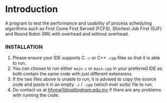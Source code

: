 ﻿# Introduction
A program to test the performance and usability of process scheduling algorithms such as First Come First Served (FCFS), Shortest Job First (SJF) and Round Robin (RR) with overhead and without overhead.

### INSTALLATION
1. Please ensure your IDE supports C `.c` or C++ `.cpp` files so that it is able to run.
2. You can choose to run either `main.c` or `main.cpp` in your preferred IDE as both contain the same code with just different extensions.
3. If the two files above is unable to run, it is advised to copy the source code and paste it in an empty `.c` / `.cpp`  (which ever suits) file to run.
4. Do contact us at hfymw1@nottingham.edu.my if there are any problems with running the code.


